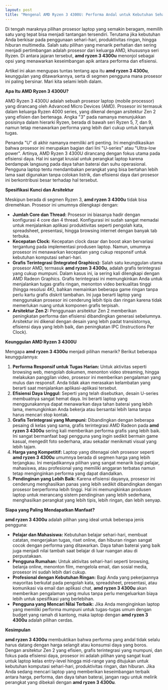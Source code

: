 ```yaml
---
layout: post
title: "Mengenal AMD Ryzen 3 4300U: Performa Andal untuk Kebutuhan Sehari-hari"
---
```


Di tengah maraknya pilihan prosesor laptop yang semakin beragam, memilih satu yang tepat bisa menjadi tantangan tersendiri. Terutama jika kebutuhan Anda berkisar pada penggunaan sehari-hari, produktivitas ringan, hingga hiburan multimedia. Salah satu pilihan yang menarik perhatian dan sering menjadi pertimbangan adalah prosesor dari keluarga AMD, khususnya seri Ryzen. Di antara jajaran tersebut, **amd ryzen 3 4300u** menonjol sebagai opsi yang menawarkan keseimbangan apik antara performa dan efisiensi.

Artikel ini akan mengupas tuntas tentang apa itu **amd ryzen 3 4300u**, keunggulan yang ditawarkannya, serta di segmen pengguna mana prosesor ini paling bersinar. Mari kita selami lebih dalam.

**Apa Itu AMD Ryzen 3 4300U?**

AMD Ryzen 3 4300U adalah sebuah prosesor laptop (mobile processor) yang dirancang oleh Advanced Micro Devices (AMD). Prosesor ini termasuk dalam keluarga Ryzen 4000 series, yang dikenal dengan arsitektur Zen 2 yang efisien dan bertenaga. Angka "3" pada namanya menunjukkan posisinya dalam hierarki Ryzen, berada di bawah seri Ryzen 5, 7, dan 9, namun tetap menawarkan performa yang lebih dari cukup untuk banyak tugas.

Penanda "U" di akhir namanya memiliki arti penting. Ini mengindikasikan bahwa prosesor ini merupakan bagian dari lini "U-series" atau "Ultra-low power". Artinya, AMD Ryzen 3 4300U dirancang dengan fokus utama pada efisiensi daya. Hal ini sangat krusial untuk perangkat laptop karena berdampak langsung pada daya tahan baterai dan suhu operasional. Pengguna laptop tentu mendambakan perangkat yang bisa bertahan lebih lama saat digunakan tanpa colokan listrik, dan efisiensi daya dari prosesor ini berkontribusi besar terhadap hal tersebut.

**Spesifikasi Kunci dan Arsitektur**

Meskipun berada di segmen Ryzen 3, **amd ryzen 3 4300u** tidak bisa diremehkan. Prosesor ini umumnya dilengkapi dengan:

*   **Jumlah Core dan Thread:** Prosesor ini biasanya hadir dengan konfigurasi 4 core dan 4 thread. Konfigurasi ini sudah sangat memadai untuk menjalankan aplikasi produktivitas seperti pengolah kata, spreadsheet, presentasi, hingga browsing internet dengan banyak tab terbuka.
*   **Kecepatan Clock:** Kecepatan clock dasar dan boost akan bervariasi tergantung pada implementasi produsen laptop. Namun, umumnya prosesor ini menawarkan kecepatan yang cukup responsif untuk kebutuhan komputasi sehari-hari.
*   **Grafis Terintegrasi (Integrated Graphics):** Salah satu keunggulan utama prosesor AMD, termasuk **amd ryzen 3 4300u**, adalah grafis terintegrasi yang cukup mumpuni. Dalam kasus ini, ia sering kali dilengkapi dengan AMD Radeon Graphics. Grafis terintegrasi ini memungkinkan Anda untuk menjalankan tugas grafis ringan, menonton video berkualitas tinggi (hingga resolusi 4K), bahkan memainkan beberapa game ringan tanpa perlu kartu grafis diskrit tambahan. Ini juga berarti laptop yang menggunakan prosesor ini cenderung lebih tipis dan ringan karena tidak memerlukan ruang untuk komponen grafis terpisah.
*   **Arsitektur Zen 2:** Penggunaan arsitektur Zen 2 memberikan peningkatan performa dan efisiensi dibandingkan generasi sebelumnya. Arsitektur ini dikenal dengan desain yang lebih padat transistornya, efisiensi daya yang lebih baik, dan peningkatan IPC (Instructions Per Clock).

**Keunggulan AMD Ryzen 3 4300U**

Mengapa **amd ryzen 3 4300u** menjadi pilihan menarik? Berikut beberapa keunggulannya:

1.  **Performa Responsif untuk Tugas Harian:** Untuk aktivitas seperti browsing web, mengolah dokumen, menonton video streaming, hingga melakukan panggilan video, prosesor ini memberikan pengalaman yang mulus dan responsif. Anda tidak akan merasakan kelambatan yang berarti saat menjalankan aplikasi-aplikasi tersebut.
2.  **Efisiensi Daya Unggul:** Seperti yang telah disebutkan, desain U-series membuatnya sangat hemat daya. Ini berarti laptop yang menggunakannya dapat menawarkan daya tahan baterai yang lebih lama, memungkinkan Anda bekerja atau bersantai lebih lama tanpa harus mencari stop kontak.
3.  **Grafis Terintegrasi yang Mumpuni:** Dibandingkan dengan beberapa pesaing di kelas yang sama, grafis terintegrasi AMD Radeon pada **amd ryzen 3 4300u** sering kali memberikan performa grafis yang lebih baik. Ini sangat bermanfaat bagi pengguna yang ingin sedikit bermain game kasual, mengedit foto sederhana, atau sekadar menikmati visual yang lebih tajam.
4.  **Harga yang Kompetitif:** Laptop yang ditenagai oleh prosesor seperti **amd ryzen 3 4300u** umumnya berada di segmen harga yang lebih terjangkau. Ini menjadikannya pilihan yang sangat menarik bagi pelajar, mahasiswa, atau profesional yang memiliki anggaran terbatas namun tetap menginginkan performa yang dapat diandalkan.
5.  **Pendinginan yang Lebih Baik:** Karena efisiensi dayanya, prosesor ini cenderung menghasilkan panas yang lebih sedikit dibandingkan dengan prosesor berperforma lebih tinggi. Hal ini memungkinkan produsen laptop untuk merancang sistem pendinginan yang lebih sederhana, menghasilkan perangkat yang lebih tipis, lebih ringan, dan lebih senyap.

**Siapa yang Paling Mendapatkan Manfaat?**

**amd ryzen 3 4300u** adalah pilihan yang ideal untuk beberapa jenis pengguna:

*   **Pelajar dan Mahasiswa:** Kebutuhan belajar sehari-hari, membuat catatan, mengerjakan tugas, riset online, dan hiburan ringan sangat cocok dengan performa yang ditawarkan. Daya tahan baterai yang baik juga menjadi nilai tambah saat belajar di luar ruangan atau di perpustakaan.
*   **Pengguna Rumahan:** Untuk aktivitas sehari-hari seperti browsing, belanja online, menonton film, mengelola email, dan sosial media, prosesor ini sudah lebih dari cukup.
*   **Profesional dengan Kebutuhan Ringan:** Bagi Anda yang pekerjaannya mayoritas berkutat pada pengolah kata, spreadsheet, presentasi, atau komunikasi via email dan aplikasi chat, **amd ryzen 3 4300u** akan memberikan pengalaman yang mulus tanpa perlu mengeluarkan biaya lebih untuk spesifikasi yang berlebihan.
*   **Pengguna yang Mencari Nilai Terbaik:** Jika Anda menginginkan laptop yang memiliki performa mumpuni untuk tugas-tugas umum dengan budget yang ramah di kantong, maka laptop dengan **amd ryzen 3 4300u** adalah pilihan cerdas.

**Kesimpulan**

**amd ryzen 3 4300u** membuktikan bahwa performa yang andal tidak selalu harus datang dengan harga selangit atau konsumsi daya yang boros. Dengan arsitektur Zen 2 yang efisien, grafis terintegrasi yang mumpuni, dan fokus pada efisiensi daya, prosesor ini adalah pilihan yang sangat kuat untuk laptop kelas entry-level hingga mid-range yang ditujukan untuk kebutuhan komputasi sehari-hari, produktivitas ringan, dan hiburan. Jika Anda sedang mencari laptop yang memberikan keseimbangan terbaik antara harga, performa, dan daya tahan baterai, jangan ragu untuk melirik perangkat yang dibekali dengan **amd ryzen 3 4300u**.
